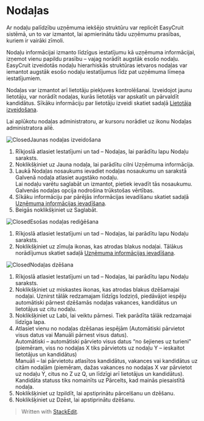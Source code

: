 # Nodaļas

Ar nodaļu palīdzību uzņēmuma iekšējo struktūru var replicēt EasyCruit sistēmā, un to var izmantot, lai apmierinātu tādu uzņēmumu prasības, kuriem ir vairāki zīmoli.

Nodaļu informācijai izmanto līdzīgus iestatījumu kā uzņēmuma informācijai, izņemot vienu papildu prasību – vajag norādīt augstāk esošo nodaļu. EasyCruit izveidotās nodaļu hierarhiskās struktūras ietvaros nodaļas var iemantot augstāk esošo nodaļu iestatījumus līdz pat uzņēmuma līmeņa iestatījumiem.

Nodaļas var izmantot arī lietotāju piekļuves kontrolēšanai. Izveidojot jaunu lietotāju, var norādīt nodaļas, kurās lietotājs var apskatīt un pārvaldīt kandidātus. Sīkāku informāciju par lietotāju izveidi skatiet sadaļā  [Lietotāja izveidošana](users_create_edit_delete.htm).

Lai aplūkotu nodaļas administratoru, ar kursoru norādiet uz ikonu  Nodaļas administratora ailē.

![Closed](../Skins/Default/Stylesheets/Images/transparent.gif)Jaunas nodaļas izveidošana

1.  Rīkjoslā  atlasiet  Iestatījumi  un tad –  Nodaļas, lai parādītu lapu  Nodaļu saraksts.
2.  Noklikšķiniet uz  Jauna nodaļa, lai parādītu cilni  Uzņēmuma informācija.
3.  Laukā  Nodaļas nosaukums  ievadiet nodaļas nosaukumu un sarakstā  Galvenā nodaļa  atlasiet augstāko nodaļu.  
    Lai nodaļu varētu saglabāt un izmantot, pietiek ievadīt tās nosaukumu. Galvenās nodaļas opcija nodrošina trūkstošas vērtības.
4.  Sīkāku informāciju par pārējās informācijas ievadīšanu skatiet sadaļā  [Uzņēmuma informācijas ievadīšana](company_information.htm).
5.  Beigās noklikšķiniet uz  Saglabāt.

![Closed](../Skins/Default/Stylesheets/Images/transparent.gif)Esošas nodaļas rediģēšana

1.  Rīkjoslā  atlasiet  Iestatījumi  un tad –  Nodaļas, lai parādītu lapu  Nodaļu saraksts.
2.  Noklikšķiniet uz zīmuļa ikonas, kas atrodas blakus nodaļai. Tālākus norādījumus skatiet sadaļā  [Uzņēmuma informācijas ievadīšana](company_information.htm).

![Closed](../Skins/Default/Stylesheets/Images/transparent.gif)Nodaļas dzēšana

1.  Rīkjoslā  atlasiet  Iestatījumi  un tad –  Nodaļas, lai parādītu lapu  Nodaļu saraksts.
2.  Noklikšķiniet uz miskastes ikonas, kas atrodas blakus dzēšamajai nodaļai. Uznirst tālāk redzamajam līdzīgs lodziņš, piedāvājot iespēju automātiski pārnest dzēšamās nodaļas vakances, kandidātus un lietotājus uz citu nodaļu.
3.  Noklikšķiniet uz  Labi, lai veiktu pārnesi. Tiek parādīta tālāk redzamajai līdzīga lapa.
4.  Atlasiet vienu no nodaļas dzēšanas iespējām (Automātiski pārvietot visus datus vai Manuāli pārnest visus datus).  
    Automātiski  – automātiski pārvieto visus datus “no šejienes uz turieni" (piemēram, viss no nodaļas X tiks pārvietots uz nodaļu Y – ieskaitot lietotājus un kandidātus)  
    Manuāli  – lai pārvietotu atlasītos kandidātus, vakances vai kandidātus uz citām nodaļām (piemēram, dažas vakances no nodaļas X var pārvietot uz nodaļu Y, citus no Z uz Q, un līdzīgi arī lietotājus un kandidātus).  
    Kandidāta statuss tiks nomainīts uz Pārcelts, kad mainās piesaistītā nodaļa.
5.  Noklikšķiniet uz  Izpildīt, lai apstiprinātu pārcelšanu un dzēšanu.
6.  Noklikšķiniet uz  Dzēst, lai apstiprinātu dzēšanu.


> Written with [StackEdit](https://stackedit.io/).
<!--stackedit_data:
eyJoaXN0b3J5IjpbMTI4OTM2MjMyMF19
-->